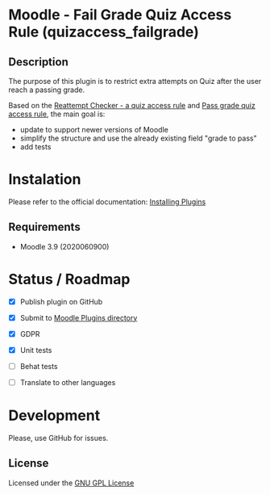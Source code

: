 
# Moodle - Fail Grade Quiz Access Rule (quizaccess_failgrade)

## Description

The purpose of this plugin is to restrict extra attempts on Quiz after the user reach a passing grade.

Based on the [Reattempt Checker - a quiz access rule](https://moodle.org/plugins/quizaccess_reattemptchecker) and [Pass grade quiz access rule](https://moodle.org/plugins/quizaccess_passgrade), the main goal is:

 - update to support newer versions of Moodle
 - simplify the structure and use the already existing field "grade to pass"
 - add tests

# Instalation

Please refer to the official documentation: [Installing Plugins](https://docs.moodle.org/en/Installing_plugins)

## Requirements

- Moodle 3.9 (2020060900)

# Status / Roadmap

- [X] Publish plugin on GitHub

- [X] Submit to [Moodle Plugins directory](https://moodle.org/plugins/)

- [X] GDPR

- [X] Unit tests

- [ ] Behat tests

- [ ] Translate to other languages

# Development

Please, use GitHub for issues.

## License

Licensed under the [GNU GPL License](http://www.gnu.org/copyleft/gpl.html)
